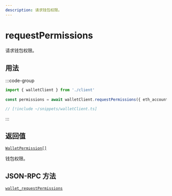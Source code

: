 ```yaml
---
description: 请求钱包权限。
---
```


# requestPermissions

请求钱包权限。

## 用法

:::code-group

```ts twoslash [example.ts]
import { walletClient } from './client'
 
const permissions = await walletClient.requestPermissions({ eth_accounts: {} }) // [!code focus:99]
```

```ts twoslash [client.ts] filename="client.ts"
// [!include ~/snippets/walletClient.ts]
```

:::

## 返回值

[`WalletPermission[]`](/docs/glossary/types#walletpermission)

钱包权限。

## JSON-RPC 方法

[`wallet_requestPermissions`](https://eips.ethereum.org/EIPS/eip-2255)
